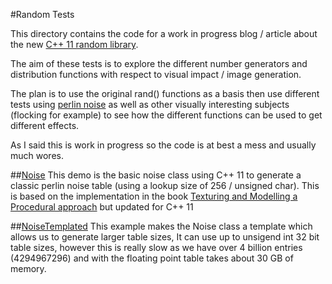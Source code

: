 #Random Tests

This directory contains the code for a work in progress blog / article about the new [C++ 11 random library](http://en.cppreference.com/w/cpp/numeric/random). 

The aim of these tests is to explore the different number generators and distribution functions with respect to visual impact / image generation. 

The plan is to use the original rand() functions as a basis then use different tests using [perlin noise](https://en.wikipedia.org/wiki/Perlin_noise) as well as other visually interesting subjects (flocking for example) to see how the different functions can be used to get different effects.

As I said this is work in progress so the code is at best a mess and usually much wores.

##[Noise](https://github.com/NCCA/RandomTests/tree/master/Noise)
This demo is the basic noise class using C++ 11 to generate a classic perlin noise table (using a lookup size of 256 / unsigned char). This is based on the implementation in the book [Texturing and Modelling a Procedural approach](http://www.csee.umbc.edu/~ebert/book2e.html) but updated for C++ 11

##[NoiseTemplated](https://github.com/NCCA/RandomTests/tree/master/NoiseTemplated)
This example makes the Noise class a template which allows us to generate larger table sizes, It can use up to unsigend int 32 bit table sizes, however this is really slow as we have over 4 billion entries (4294967296) and with the floating point table takes about 30 GB of memory.
